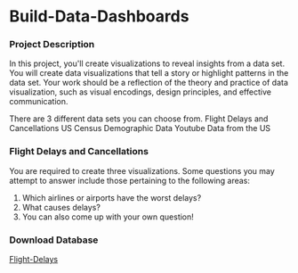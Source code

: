 # Build-Data-Dashboards

### Project Description
In this project, you'll create visualizations to reveal insights from a data set. You will create data visualizations that tell a story or highlight patterns in the data set. Your work should be a reflection of the theory and practice of data visualization, such as visual encodings, design principles, and effective communication.

There are 3 different data sets you can choose from.
Flight Delays and Cancellations
US Census Demographic Data
Youtube Data from the US

### Flight Delays and Cancellations
You are required to create three visualizations. Some questions you may attempt to answer include those pertaining to the following areas:
1. Which airlines or airports have the worst delays?
2. What causes delays?
3. You can also come up with your own question!

### Download Database
[Flight-Delays](https://video.udacity-data.com/topher/2017/December/5a3b1fad_flight-delays/flight-delays.zip)
